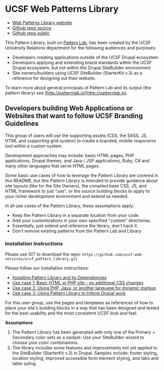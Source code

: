 # UCSF Web Patterns Library

* [Web Patterns Library website](http://webpatterns.ucsf.edu/)
* [Github repo source](https://github.com/ucsf-web-services/ucsf_pattern_library)
* [Github repo public](https://github.com/ucsf-web-services/ucsf\_pattern\_library\_package)

This Pattern Library, built on [Pattern Lab](http://patternlab.io), has been created by the UCSF University Relations department for the following audiences and purposes:

* Developers creating applications outside of the UCSF Drupal ecosystem
* Developers applying and extending brand standards within the UCSF Drupal ecosystem, but not within the Drupal SiteBuilder environment
* Site owners/builders using UCSF SiteBuilder (StarterKit v.3) as a reference for designing out their website.

To learn more about general principals of Pattern Lab and its output (the pattern library) see [http://patternlab.io](http://patternlab.io).

## Developers building Web Applications or Websites that want to follow UCSF Branding Guidelines

This group of users will use the supporting assets (CSS, the SASS, JS, HTML and supporting grid system) to create a branded, mobile responsive tool within a custom system.

Development approaches may include: basic HTML pages, PHP applications, Drupal themes, and Java / JSP applications, Ruby, C# and many other languages that serve HTML pages.

Some basic use cases of how to leverage the Pattern Library are covered in this README, but this Pattern Library is intended to provide guidance about site layouts (like for the Site Owners), the compiled base CSS, JS, and HTML framework to just "use", or the source building blocks to apply to your richer development environment and extend as needed.

In all use cases of the Pattern Library, these assumptions apply:

* Keep the Pattern Library in a separate location from your code.
* Add your customizations in your own specified "custom" directories.
* Essentially, just extend and reference the library, don't hack it.
* Don't remove existing patterns from the Pattern Lab and Library

### Installation Instructions
Please use GIT to download the repo: `https://github.com/ucsf-web-services/ucsf_pattern_library.git`

Please follow our installation instructions:

* [Installing Pattern Library and its Dependencies](readme/INSTALL.md)
* [Use case 1: Basic HTML or PHP site - no additional CSS changes](readme/USECASE1.md)
* [Use case 2: Using PHP, Java, or another language for dynamic markup](readme/USECASE2.md)
* [Use case 3: Using Pattern Library to Inform Drupal work](readme/USECASE3.md)
<!--* User Case 4: Site owners using StarterKit version 3 / SiteBuilder-->

For this user group, use the pages and templates as references of how to place your site's building blocks in a way that has been designed and tested for the best usability and the most consistent UCSF look and feel.

**Assumptions**

1. The Pattern Library has been generated with only one of the Primary + Secondary color sets as a sample. Use your SiteBuilder wizard to choose your color combinations.
1. The library includes some features and improvements not yet applied to the SiteBuilder (StarterKit v.3) in Drupal. Samples include: footer styling, location styling, improved accessible form element styling, and tabs and table syling.
